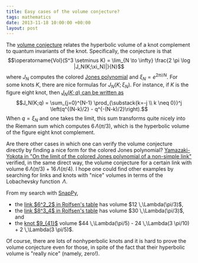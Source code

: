 ```yaml
---
title: Easy cases of the volume conjecture?
tags: mathematics
date: 2013-11-18 10:00:00 +00:00
layout: post
---
```


The <a href="http://en.wikipedia.org/wiki/Volume_conjecture">volume conjecture</a> relates the hyperbolic volume of a knot complement to quantum invariants of the knot.  Specifically, the conjecture is that
  $$\operatorname{Vol}(S^3 \setminus K) = \lim_{N \to \infty} \frac{2 \pi \log |J_N(K;\xi_N)|}{N}$$
  where $J_N$ computes the colored <a href="http://en.wikipedia.org/wiki/Jones_polynomial">Jones polynomial</a> and $\xi_N = e^{2\pi i / N}$.  For some knots $K$, there are nice formulas for $J_N(K;\xi_N)$.  For instance, if $K$ is the figure eight knot, then <a href="http://arxiv.org/abs/1002.0126">$J_N(K;q)$ can be written as</a>
  $$J_N(K;q) = \sum_{j=0}^{N-1} \prod_{\substack{k=-j \\ k \neq 0}}^j \left(q^{(N-k)/2} - q^{-(N-k)/2}\right).$$
  When $q = \xi_N$ and one takes the limit, this sum transforms quite nicely into the Riemann sum which computes $6 \,\Lambda(\pi/3)$, which is the hyperbolic volume of the figure eight knot complement.
  
  Are there other cases in which one can verify the volume conjecture directly by finding a nice form for the colored Jones polynomial?  <a href="http://www.ams.org/mathscinet-getitem?mr=2779434">Yamazaki-Yokota in "On the limit of the colored Jones polynomial of a non-simple link"</a> verified, in the same direct way, the volume conjecture for a certain link with volume $6\,\Lambda(\pi/3)+16\,\Lambda(\pi/4)$.  I hope one could find other examples by searching for links and knots with "nice" volumes in terms of the Lobachevsky function $\,\Lambda$.

  From my search with  <a href="http://www.math.uic.edu/t3m/SnapPy/doc/">SnapPy</a>,
<ul>
<li>the <a href="http://katlas.math.toronto.edu/wiki/L6a2">link $6^2_2$ in Rolfsen's table</a> has volume $12 \,\Lambda(\pi/3)$,</li>
<li>the <a href="http://katlas.math.toronto.edu/wiki/L8a20">link $8^3_4$ in Rolfsen's table</a> has volume $30 \,\Lambda(\pi/3)$, and</li>
<li>the <a href="http://katlas.math.toronto.edu/wiki/9_41">knot $9_{41}$</a> volume $44 \,\Lambda(\pi/5) - 24 \,\Lambda(3 \pi/10) + 2 \,\Lambda(3 \pi/5)$.</li>
</ul>

  Of course, there are lots of nonhyperbolic knots and it is hard to prove the volume conjecture even for those, in spite of the fact that their hyperbolic volume is "really nice" (namely, zero!).
